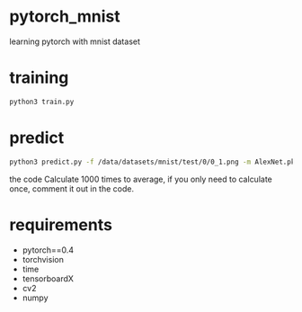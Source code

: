 # pytorch_mnist
learning pytorch with mnist dataset

# training

```sh
python3 train.py
```

# predict

```sh
python3 predict.py -f /data/datasets/mnist/test/0/0_1.png -m AlexNet.pkl
```

the code Calculate 1000 times to average, if you only need to calculate once, comment it out in the code.

# requirements
* pytorch==0.4
* torchvision
* time
* tensorboardX
* cv2
* numpy